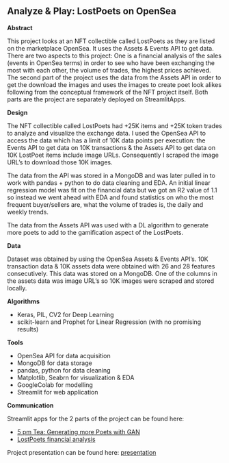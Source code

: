 ## Analyze & Play: LostPoets on OpenSea

**Abstract**

This project looks at an NFT collectible called LostPoets as they are listed on the marketplace OpenSea. It uses the Assets & Events API to get data. There are two aspects to this project: One is a financial analysis of the sales (events in OpenSea terms) in order to see who have been exchanging the most with each other, the volume of trades, the highest prices achieved. The second part of the project uses the data from the Assets API in order to get the download the images and uses the images to create poet look alikes following from the conceptual framework of the NFT project itself. Both parts are the project are separately deployed on StreamlitApps. 

**Design**

The NFT collectible called LostPoets had +25K items and +25K token trades to analyze and visualize the exchange data. I used the OpenSea API to access the data which has a limit of 10K data points per execution: the Events API to get data on 10K transactions & the Assets API to get data on 10K LostPoet items include image URLs. Consequently I scraped the image URL’s to download those 10K images. 

The data from the API was stored in a MongoDB and was later pulled in to work with pandas + python to do data cleaning and EDA. An initial linear regression model was fit on the financial data but we got an R2 value of 1.1 so instead we went ahead with EDA and found statistics on who the most frequent buyer/sellers are, what the volume of trades is, the daily and weekly trends. 

The data from the Assets API was used with a DL algorithm to generate more poets to add to the gamification aspect of the LostPoets. 

**Data**

Dataset was obtained by using the OpenSea Assets & Events API’s. 
10K transaction data & 10K assets data were obtained with 26 and 28 features consecutively. 
This data was stored on a MongoDB. 
One of the columns in the assets data was image URL’s so 10K images were scraped and stored locally. 

**Algorithms**
- Keras, PIL, CV2 for Deep Learning 
- scikit-learn and Prophet for Linear Regression (with no promising results) 

**Tools**
- OpenSea API for data acquisition
- MongoDB for data storage
- pandas, python for data cleaning 
- Matplotlib, Seabrn for visualization & EDA 
- GoogleColab for modelling 
- Streamlit for web application  

**Communication**

Streamlit apps for the 2 parts of the project can be found here: 
- [5 pm Tea: Generating more Poets with GAN](https://share.streamlit.io/zey-o/engineering_opensea_lostpoets/main/financial_sales_streamlit.py)
- [LostPoets financial analysis](https://share.streamlit.io/zey-o/engineering_opensea_lostpoets/main/6_streamlit.py)

Project presentation can be found here: [presentation](https://github.com/zey-o/Engineering_OpenSea_LostPoets/blob/main/Presentation_OpenSea_LostPoets.pdf)


